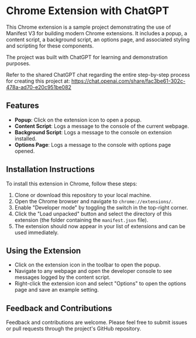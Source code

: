 # Chrome Extension with ChatGPT

This Chrome extension is a sample project demonstrating the use of Manifest V3 for building modern Chrome extensions. It includes a popup, a content script, a background script, an options page, and associated styling and scripting for these components.

The project was built with ChatGPT for learning and demonstration purposes.  

Refer to the shared ChatGPT chat regarding the entire step-by-step process for creating this project at: https://chat.openai.com/share/fac3be61-302c-478a-ad70-e20c951be082

## Features

- **Popup**: Click on the extension icon to open a popup.
- **Content Script**: Logs a message to the console of the current webpage.
- **Background Script**: Logs a message to the console on extension installed.
- **Options Page**: Logs a message to the console with options page opened.

## Installation Instructions

To install this extension in Chrome, follow these steps:

1. Clone or download this repository to your local machine.
2. Open the Chrome browser and navigate to `chrome://extensions/`.
3. Enable "Developer mode" by toggling the switch in the top-right corner.
4. Click the "Load unpacked" button and select the directory of this extension (the folder containing the `manifest.json` file).
5. The extension should now appear in your list of extensions and can be used immediately.

## Using the Extension

- Click on the extension icon in the toolbar to open the popup.
- Navigate to any webpage and open the developer console to see messages logged by the content script.
- Right-click the extension icon and select "Options" to open the options page and save an example setting.

## Feedback and Contributions

Feedback and contributions are welcome. Please feel free to submit issues or pull requests through the project's GitHub repository.
